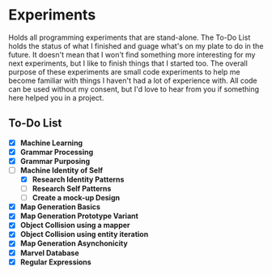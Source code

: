 # Experiments

Holds all programming experiments that are stand-alone. The To-Do List holds the status of what I finished and guage what's on my plate to do in the future. It doesn't mean that I won't find something more interesting for my next experiments, but I like to finish things that I started too. The overall purpose of these experiments are small code experiments to help me become familiar with things I haven't had a lot of experience with. All code can be used without my consent, but I'd love to hear from you if something here helped you in a project.

## To-Do List
 
- [X] **Machine Learning**
- [X] **Grammar Processing**
- [X] **Grammar Purposing**
- [ ] **Machine Identity of Self**
  - [X] **Research Identity Patterns**
  - [ ] **Research Self Patterns**
  - [ ] **Create a mock-up Design**
- [X] **Map Generation Basics**
- [X] **Map Generation Prototype Variant**
- [X] **Object Collision using a mapper**
- [X] **Object Collision using entity iteration**
- [X] **Map Generation Asynchonicity**
- [X] **Marvel Database**
- [X] **Regular Expressions**
